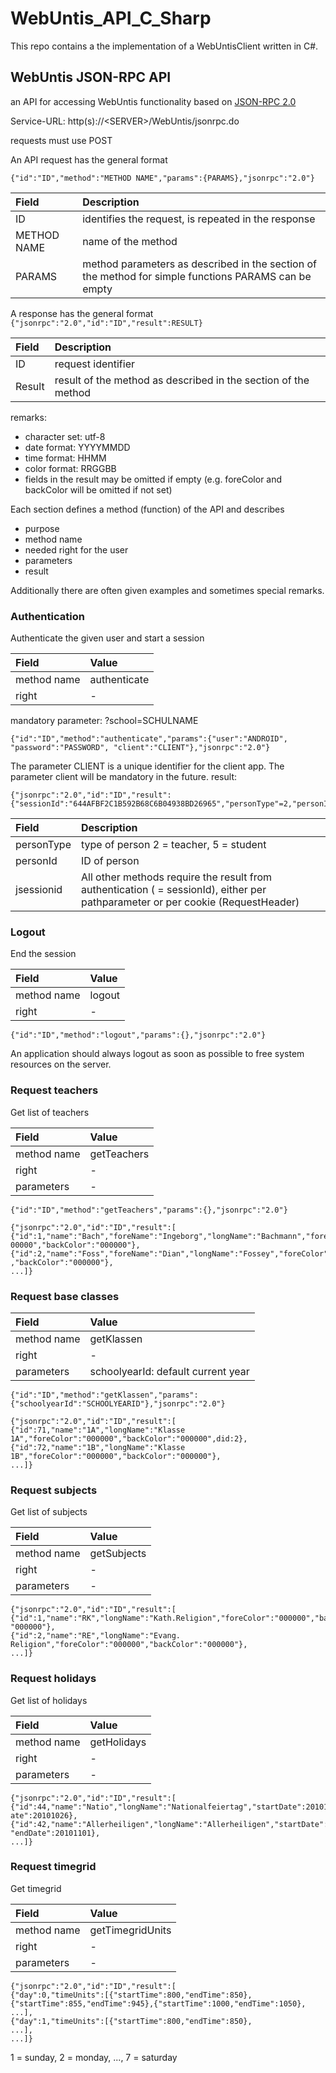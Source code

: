 # WebUntis_API_C_Sharp

This repo contains a the implementation of a WebUntisClient written in C#.

## WebUntis JSON-RPC API

an API for accessing WebUntis functionality based on [JSON-RPC 2.0]( http://groups.google.com/group/json-rpc/web/json-rpc-2-0 )

Service-URL: http(s)://\<SERVER\>/WebUntis/jsonrpc.do

requests must use POST

An API request has the general format

``` {"id":"ID","method":"METHOD NAME","params":{PARAMS},"jsonrpc":"2.0"} ```

| Field         | Description                                                   |
|:--------------|:--------------------------------------------------------------|
| ID            | identifies the request, is repeated in the response           |
| METHOD NAME   | name of the method                                            |
| PARAMS        | method parameters as described in the section of the method for simple functions PARAMS can be empty  |

A response has the general format
```{"jsonrpc":"2.0","id":"ID","result":RESULT}```


| Field         | Description                                                   |
|:--------------|:--------------------------------------------------------------|
| ID            | request identifier                                            |
| Result        | result of the method as described in the section of the method |

remarks:
- character set: utf-8
- date format: YYYYMMDD 
- time format: HHMM
- color format: RRGGBB
- fields in the result may be omitted if empty (e.g. foreColor and  backColor will be omitted if 
not set)

Each section defines a method (function) of the API and describes
- purpose 
- method name
- needed right for the user 
- parameters
- result

Additionally there are often given examples and sometimes special remarks.

### Authentication
Authenticate the given user and start a session

| Field         | Value        |
|:--------------|:-------------|
| method name   | authenticate |
| right         | -            |

mandatory parameter: ?school=SCHULNAME

```
{"id":"ID","method":"authenticate","params":{"user":"ANDROID", 
"password":"PASSWORD", "client":"CLIENT"},"jsonrpc":"2.0"}
```

The parameter CLIENT is a unique identifier for the client app. The parameter client will be 
mandatory in the future.
result: 
```
{"jsonrpc":"2.0","id":"ID","result":
{"sessionId":"644AFBF2C1B592B68C6B04938BD26965","personType"=2,"personId"=17}
```



| Field         | Description                                                   |
|:--------------|:--------------------------------------------------------------|
| personType | type of person 2 = teacher, 5 = student |
| personId | ID of person |
| jsessionid | All other methods require the result from authentication ( = sessionId), either per pathparameter or per cookie (RequestHeader)|

### Logout

End the session

| Field         | Value        |
|:--------------|:-------------|
| method name   | logout       |
| right         | -            |

```
{"id":"ID","method":"logout","params":{},"jsonrpc":"2.0"}
```

An application should always logout as soon as possible to free system resources on the server.

### Request teachers

Get list of teachers


| Field         | Value        |
|:--------------|:-------------|
| method name   | getTeachers  |
| right         | -            |
| parameters    | -            |

```
{"id":"ID","method":"getTeachers","params":{},"jsonrpc":"2.0"}
```

```
{"jsonrpc":"2.0","id":"ID","result":[ 
{"id":1,"name":"Bach","foreName":"Ingeborg","longName":"Bachmann","foreColor":"0
00000","backColor":"000000"}, 
{"id":2,"name":"Foss","foreName":"Dian","longName":"Fossey","foreColor":"000000"
,"backColor":"000000"}, 
...]}
```

### Request base classes


| Field         | Value        |
|:--------------|:-------------|
| method name   | getKlassen   |
| right         | -            |
| parameters    | schoolyearId: default current year |

```
{"id":"ID","method":"getKlassen","params": 
{"schoolyearId":"SCHOOLYEARID"},"jsonrpc":"2.0"}
```

```
{"jsonrpc":"2.0","id":"ID","result":[ 
{"id":71,"name":"1A","longName":"Klasse
1A","foreColor":"000000","backColor":"000000",did:2}, 
{"id":72,"name":"1B","longName":"Klasse
1B","foreColor":"000000","backColor":"000000"}, 
...]}
```

### Request subjects

Get list of subjects

| Field         | Value        |
|:--------------|:-------------|
| method name   | getSubjects  |
| right         | -            |
| parameters    | -            |


```
{"jsonrpc":"2.0","id":"ID","result":[ 
{"id":1,"name":"RK","longName":"Kath.Religion","foreColor":"000000","backColor":
"000000"}, 
{"id":2,"name":"RE","longName":"Evang.
Religion","foreColor":"000000","backColor":"000000"}, 
...]}
```


### Request holidays

Get list of holidays

| Field         | Value        |
|:--------------|:-------------|
| method name   | getHolidays  |
| right         | -            |
| parameters    | -            |

```
{"jsonrpc":"2.0","id":"ID","result":[ 
{"id":44,"name":"Natio","longName":"Nationalfeiertag","startDate":20101026,"endD
ate":20101026}, 
{"id":42,"name":"Allerheiligen","longName":"Allerheiligen","startDate":20101101,
"endDate":20101101}, 
...]}
```

### Request timegrid

Get timegrid

| Field         | Value        |
|:--------------|:-------------|
| method name   | getTimegridUnits |
| right         | -            |
| parameters    | -            |

```
{"jsonrpc":"2.0","id":"ID","result":[ 
{"day":0,"timeUnits":[{"startTime":800,"endTime":850},
{"startTime":855,"endTime":945},{"startTime":1000,"endTime":1050}, 
...],
{"day":1,"timeUnits":[{"startTime":800,"endTime":850}, 
...],
...]}
```

1 = sunday, 2 = monday, ..., 7 = saturday
